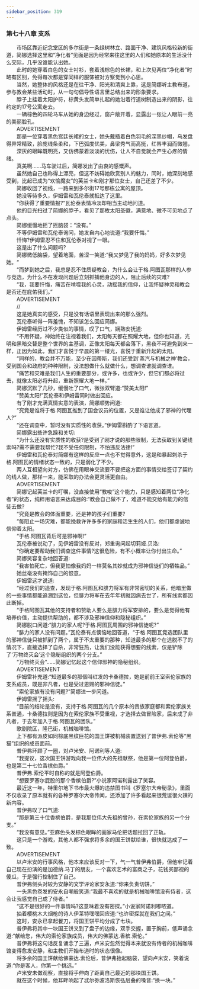 ```yaml
---
sidebar_position: 319
---
```

### 第七十八章 支系  


　　市场区靠近纪念堂区的多尔街是一条绿树林立、路面干净、建筑风格较新的街道，简娜选择这里和“净化者”见面是因为经常来往这里的人们和她原本的生活没什么交际，几乎没谁能认出她。  
　　此时的她穿着白色的女士衬衫，套着浅棕色的长裙，和上次见两位“净化者”时略有区别，免得每次都是穿同样的服饰被对方察觉到小心思。  
　　当然，她整体的风格还是在往干净、阳光和清爽上靠，这是简娜听主教布道，参与教会某些活动时，从一句句倡导性语言里总结出来的形象要求。  
　　脖子上挂着太阳护符，棕黄头发简单扎起的她沿着行道树制造出来的阴影，往约定的17号公寓走去。  
　　一辆棕色的四轮马车从她的身边经过，窗户敞开着，显露出一张让人眼前一亮的美丽脸孔。  
　　ADVERTISEMENT  
　　那是一位穿着黑色宫廷长裙的女士，她头戴插着白色羽毛的深黑纱帽，乌发盘得异常精致，脸庞线条柔和，下巴弧度优美，鼻梁秀气而高挺，红唇丰润而微翘，  
　　深灰的眼眸既明亮，又仿佛蒙着淡淡的忧伤，让人不自觉就会产生心疼的情绪。  
　　真美啊……马车驶过后，简娜发出了由衷的感慨声。  
　　虽然她自己也称得上漂亮，但这不妨碍她欣赏别人的魅力，同时，她深刻地感受到，比起已成为“欢愉魔女”的芙兰卡和刚才那位女士，自己还差了不少。  
　　简娜收回了视线，一路来到多尔街17号那栋公寓的屋顶。  
　　她没等待多久，伊姆雷和瓦伦泰就抵达了这里。  
　　“你获得了重要情报?”瓦伦泰表情冷淡却相当主动地问道。  
　　他的目光扫过了简娜的脖子，看见了那枚太阳圣徽，满意地、微不可见地点了点头。  
　　简娜缓慢地摇了摇脑袋：“没有。”  
　　不等伊姆雷和瓦伦泰询问，她发自内心地说道:“我要忏悔。”  
　　忏悔?伊姆雷忍不住和瓦伦泰对视了一眼。  
　　这是出了什么问题吗?  
　　简娜微低脑袋，望着地面，苦涩一笑道:“我又梦见了我的妈妈，好多次梦见她。“  
　　“而梦到她之后，我总是忍不住质疑教会，为什么会让于格.阿图瓦那样的人参与竞选，为什么不在发现问题后立刻抓捕他身边的人，阻止后续的灾难?  
　　“我，我要忏悔，痛苦在啃噬我的心灵，动摇我的信仰，让我怀疑神灵和教会是否还在庇佑我们。”  
　　ADVERTISEMENT  
　　//  
　　这是她真实的感受，只是没有话语里表现出来的那么强烈。  
　　瓦伦泰听得一阵羞愧，不知该怎么回应简娜。  
　　伊姆雷经历过不少类似的事情，叹了口气，娴熟安抚道:  
　　“不用怀疑，神始终在注视着我们，太阳每天都在照耀大地，但你也知道，光明和黑暗交替是整个世界的主基调，正像太阳每天都会落下，黑夜不可避免到来一样，正因为如此，我们才喜悦于早晨的第一缕光，喜悦于重新升起的太阳。  
　　“同样的，教会并不万能，至少在因蒂斯，我们还受到'蒸汽与机械之神’教会，受到国会和政府的种种限制，没法想做什么就做什么，想调查谁就调查谁。  
　　“痛苦和灾难是我们人生的重要部分，或许多，也或许少，但它们都必将过去，就像太阳必将升起，重新照耀大地一样。”  
　　简娜沉默了几秒，缓慢吐了口气，微张双臂道:“赞美太阳!”  
　　“赞美太阳!”瓦伦泰和伊姆雷同时做出回应。  
　　有了刚才充满真情实意的表演，简娜顺势问道:  
　　“究竟是谁将于格.阿图瓦推到了国会议员的位置，又是谁让他成了邪神的代理人?”  
　　“还在调查中，暂时没有实质性的收获。”伊姆雷斟酌了下语言道。  
　　简娜露出些许急躁和关切:  
　　“为什么还没有实质性的收获?是受到了刚才说的那些限制，无法获取到关键线索吗?需不需要我帮忙?我不受任何限制，不怕违反法律!”  
　　伊姆雷和瓦伦泰对简娜有这样的反应一点也不觉得意外，这是和暴起刺杀于格.阿图瓦的情绪状态一致的，只是弱化了不少。  
　　两人互相望向对方，仿佛在用眼神交流要不要把这方面的事情交给签订了契约的线人做，那样一来，能采取的办法会更灵活更自由。  
　　ADVERTISEMENT  
　　简娜记起芙兰卡的叮嘱，没直接使用“教唆”这个能力，只是感知着两位“净化者”的状态，纯粹用语言来达成目的:“教会自己做不了，难道不能交给有能力的信徒去做?  
　　“究竟是教会的体面重要，还是神的孩子们重要?  
　　“每阻止一场灾难，都能挽救许许多多的家庭和活生生的人们，他们都虔诚地信仰着太阳。  
　　“于格.阿图瓦背后可是邪神啊!”  
　　瓦伦泰被说动了，见伊姆雷没有反对，郑重询问起切莉娅.贝洛:  
　　“你确定要帮助我们调查这件事情?这很危险，有不小概率让你付出生命。”  
　　简娜笑容复杂地回答道:  
　　“我害怕死亡，但我更怕像我妈妈一样莫名其妙就成为邪神信徒们的牺牲品。”  
　　她丝毫没有掩饰自己的恨意。  
　　伊姆雷这才说道:  
　　“经过我们的追查，发现于格.阿图瓦和腓力将军有非常密切的关系，他暗里做的一些事情都能追溯到这位，但腓力将军在去年年初就因病去世了，所有线索都因此断掉。  
　　“于格阿图瓦其他的支持者和赞助人要么是腓力将军安排的，要么是觉得他有培养价值，主动提供帮助的，都不涉及邪神信仰和隐秘组织。”  
　　简娜脱口问道:“腓力的家人呢?于格.阿图瓦周围的邪神信徒呢?”  
　　“腓力的家人没有问题。”瓦伦泰有点懊恼地回答道，“于格.阿图瓦竞选团队里的邪神信徒只被抓到了两个，属于不太重要的那种，知道最多的那个在逃脱不了的情况下，直接选择了自杀，非常狂热，让我们没能获得想要的线索，仅是铲除了'万物终灭会’这个隐秘组织的两个分支。”  
　　“万物终灭会”……简娜记忆起这个信仰邪神的隐秘组织。  
　　ADVERTISEMENT  
　　伊姆雷补充道:“知道最多的那個叫红发的卡桑德拉，她是前前王室索伦家族的支系成员，既是非凡者，也是受过恩赐的邪神信徒。”  
　　“索伦家族有没有问题?”简娜进一步问道。  
　　伊姆雷摇了摇头:  
　　“目前的结论是没有，支持于格.阿图瓦的几个原本的贵族家庭都和索伦家族关系普通，卡桑德拉则是因为在索伦家族不受重视，才选择去做冒险家，后来成了非凡者，于去年加入于格.阿图瓦的团队。”  
　　歌剧院区，隆巴街，机械咖啡馆。  
　　上下都有派皮如同棕底黑纹巨花的国王饼被机械装置送到了普伊弗.索伦等“黑猫”组织的成员面前。  
　　普伊弗环顾了一圈，对卢米安、阿诺利等人道:  
　　“我提议，这次国王饼游戏向我一位伟大的先祖献祭，他是第一位阿登伯爵，也是第二十七位香槟伯爵。”  
　　普伊弗.索伦平时自称的就是阿登伯爵。  
　　“想要罗塞尔屁股的那个香槟伯爵?”小说家阿诺利露出了笑容。  
　　最近这一年，特里尔地下书市最火爆的违禁图书叫《罗塞尔大帝秘录》，里面不仅收录了原本就有的各种罗塞尔大帝传闻，还添加了许多看起来很荒诞很火辣的新内容。  
　　普伊弗叹了口气道:  
　　“那是第三十位香槟伯爵，是我那位伟大先祖的曾孙，在索伦家族的另一个分支。”  
　　“我没有意见。”亚麻色头发棕色眼眸的画家马伦把话题拉回了正轨。  
　　这只是一个游戏，其他人都不强求将多余的国王饼献给谁，很快就达成了一致。  
　　ADVERTISEMENT  
　　以卢米安的行事风格，他本来应该反对一下，气一气普伊弗伯爵，但他牢记着自己现在扮演的是加德纳.马丁的朋友，一个喜欢艺术的富商之子，花钱买鄙视的傻瓜，于是强行控制住了自己。  
　　普伊弗侧头对较为安静的文学评论家安永道:“你来负责切饼。”  
　　一头黑色卷发的安永自嘲般笑道:“我最不喜欢的就是机械咖啡馆没有侍者，这会让我感觉自己成了侍者。”  
　　“这不是很好的一件事情吗?这意味着没有密探。”小说家阿诺利嘟哝道。  
　　抽着樱桃木大烟枪的诗人伊莱特嘿嘿回应道:“也许密探就在我们之间。”  
　　这时，安永已拿起餐刀，将国王饼平均分成了七块。  
　　普伊弗将其中一块国王饼叉到了盘子的边缘，双手交握，置于胸前，低声诵念道:“献给您，伟大的索伦家族成员，伟大的佛蒙达.香槟.索伦。”  
　　普伊弗将这句话反复诵念了三遍，卢米安忽然觉得本来就没有侍者的机械咖啡馆变得愈发安静，和主教们开始布道时的状态很像。  
　　将多余的国王饼献给佛蒙达.索伦后，普伊弗抬起脑袋，望向卢米安，笑着说道:“你是客人，你第一个挑选。”  
　　卢米安未做观察，直接将手伸向了距离自己最近的那块国王饼。  
　　就在这个时候，他耳畔响起了忒尔弥波洛斯恢弘层叠的嗓音:“换一块。”  
